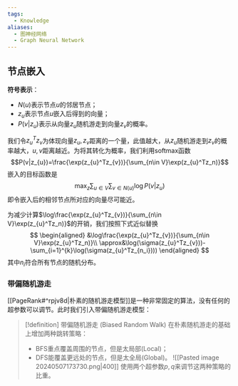 ```yaml
---
tags:
  - Knowledge
aliases:
  - 图神经网络
  - Graph Neural Network
---
```

## 节点嵌入
**符号表示**：
- $N(u)$表示节点$u$的邻居节点；
- $z_{u}$表示节点$u$嵌入后得到的向量；
- $P(v|z_{u})$表示从向量$z_{u}$随机游走到向量$z_{v}$的概率。

我们令$z_{u}^Tz_{v}$为体现向量$z_{u},z_{v}$距离的一个量，此值越大，从$z_{u}$随机游走到$z_{v}$的概率越大，$u,v$距离越近。为将其转化为概率，我们利用softmax函数
$$P(v|z_{u})=\frac{\exp(z_{u}^Tz_{v})}{\sum_{n\in V}\exp(z_{u}^Tz_n)}$$
嵌入的目标函数是
$$\max_{z}\sum_{u\in V}\sum_{v\in N(u)}\log P(v|z_{u})$$
即令嵌入后的相邻节点所对应的向量尽可能近。

为减少计算$\log\frac{\exp(z_{u}^Tz_{v})}{\sum_{n\in V}\exp(z_{u}^Tz_n)}$的开销，我们按照下式近似替换
$$
\begin{aligned}
&\log\frac{\exp(z_{u}^Tz_{v})}{\sum_{n\in V}\exp(z_{u}^Tz_n)}\\
\approx&\log(\sigma(z_{u}^Tz_{v}))-\sum_{i=1}^{k}\log(\sigma(z_{u}^Tz_{n_i})))
\end{aligned}
$$
其中$n_i$符合所有节点的随机分布。

### 带偏随机游走
[[PageRank#^rpjv8d|朴素的随机游走模型]]是一种非常固定的算法，没有任何的超参数可以调节。此时我们引入带偏随机游走模型：
> [!definition] 带偏随机游走 (Biased Random Walk)
> 在朴素随机游走的基础上增加两种跳转策略：
> - BFS重点覆盖周围的节点，但是太局部(Local)；
> - DFS能覆盖更远处的节点，但是太全局(Global)。
> ![[Pasted image 20240507173730.png|400]]
> 使用两个超参数$p,q$来调节这两种策略的比重。

